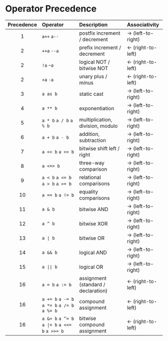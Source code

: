 # Operator Precedence

| Precedence | Operator                                        | Description                         | Associativity     |
| :--------: | :---------------------------------------------- | :---------------------------------- | :---------------- |
|     1      | `a++` `a--`                                     | postfix increment / decrement       | → (left-to-right) |
|     2      | `++a` `--a`                                     | prefix increment / decrement        | ← (right-to-left) |
|     2      | `!a` `~a`                                       | logical NOT / bitwise NOT           | ← (right-to-left) |
|     2      | `+a` `-a`                                       | unary plus / minus                  | ← (right-to-left) |
|     3      | `a as b`                                        | static cast                         | → (left-to-right) |
|     4      | `a ** b`                                        | exponentiation                      | → (left-to-right) |
|     5      | `a * b` `a / b` `a % b`                         | multiplication, division, modulo    | → (left-to-right) |
|     6      | `a + b` `a - b`                                 | addition, subtraction               | → (left-to-right) |
|     7      | `a << b` `a >> b`                               | bitwise shift left / right          | → (left-to-right) |
|     8      | `a <=> b`                                       | three-way comparison                | → (left-to-right) |
|     9      | `a < b` `a <= b` `a > b` `a >= b`               | relational comparisons              | → (left-to-right) |
|     10     | `a == b` `a != b`                               | equality comparisons                | → (left-to-right) |
|     11     | `a & b`                                         | bitwise AND                         | → (left-to-right) |
|     12     | `a ^ b`                                         | bitwise XOR                         | → (left-to-right) |
|     13     | `a \| b`                                        | bitwise OR                          | → (left-to-right) |
|     14     | `a && b`                                        | logical AND                         | → (left-to-right) |
|     15     | `a \|\| b`                                      | logical OR                          | → (left-to-right) |
|     16     | `a = b` `a := b`                                | assignment (standard / declaration) | ← (right-to-left) |
|     16     | `a += b` `a -= b` `a *= b` `a /= b` `a %= b`    | compound assignment                 | ← (right-to-left) |
|     16     | `a &= b` `a ^= b` `a \|= b` `a <<= b` `a >>= b` | bitwise compound assignment         | ← (right-to-left) |
